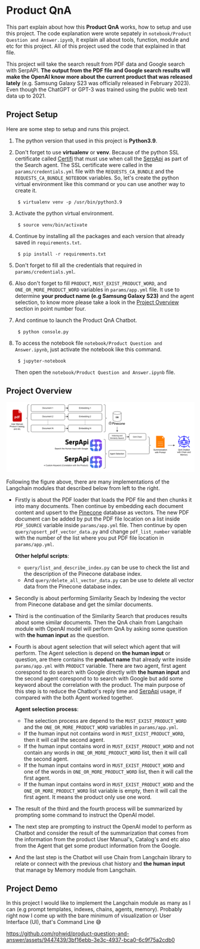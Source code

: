 # Product QnA

This part explain about how this **Product QnA** works, how to setup and use this project. The code explanation were wrote sepately in `notebook/Product Question and Answer.ipynb`, it explain all about tools, function, module and etc for this project. All of this project used the code that explained in that file.

This project will take the search result from PDF data and Google search with SerpAPI. **The output from the PDF file and Google search results will make the OpenAI know more about the current product that was released lately** (e.g. Samsung Galaxy S23 was officially released in February 2023). Even though the ChatGPT or GPT-3 was trained using the public web text data up to 2021.

## Project Setup

Here are some step to setup and runs this project.
1. The python version that used in this project is **Python3.9**.
2. Don't forget to use **virtualenv** or **venv**. Because of the python SSL certificate called [Certifi](https://stackoverflow.com/questions/42982143/python-requests-how-to-use-system-ca-certificates-debian-ubuntu) that must use when call the [SerpApi](https://serpapi.com/) as part of the Search agent. The SSL certificate were called in the `params/credentials.yml` file with the `REQUESTS_CA_BUNDLE` and the `REQUESTS_CA_BUNDLE_NOTEBOOK` variables. So, let's create the python virtual environment like this command or you can use another way to create it.

        $ virtualenv venv -p /usr/bin/python3.9

3. Activate the python virtual environment.

        $ source venv/bin/activate

4. Continue by installing all the packages and each version that already saved in `requirements.txt`.

        $ pip install -r requirements.txt

5. Don't forget to fill all the credentials that required in `params/credentials.yml`.
6. Also don't forget to fill `PRODUCT`, `MUST_EXIST_PRODUCT_WORD`, and `ONE_OR_MORE_PRODUCT_WORD` variables in `params/app.yml` file. It use to determine **your product name (e.g Samsung Galaxy S23)** and the agent selection, to know more please take a look in the [Project Overview](https://github.com/rohwid/product-question-and-answer#project-overview) section in point number four.
7. And continue to launch the Product QnA Chatbot.

        $ python console.py

8. To access the notebook file `notebook/Product Question and Answer.ipynb`, just activate the notebook like this command.

        $ jupyter-notebook

    Then open the `notebook/Product Question and Answer.ipynb` file.

## Project Overview

<img src="img/langchain_architecture.png" width="1000"/>

Following the figure above, there are many implementations of the Langchain modules that described below from left to the right.

+ Firstly is about the PDF loader that loads the PDF file and then chunks it into many documents. Then continue by embedding each document content and upsert to the [Pinecone](https://www.pinecone.io/) database as vectors. The new PDF document can be added by put the PDF file location on a list inside `PDF_SOURCE` variable inside `params/app.yml` file. Then continue by open `query/upsert_pdf_vector_data.py` and change `pdf_list_number` variable with the number of the list where you put PDF file location in `params/app.yml`.
  
    **Other helpful scripts**:
    + `query/list_and_describe_index.py` can be use to check the list and the description of the Pinecone database index.
    + And `query/delete_all_vector_data.py` can be use to delete all vector data from the Pinecone database index.

+ Secondly is about performing Similarity Seach by Indexing the vector from Pinecone database and get the similar documents.
+ Third is the continuation of the Similarity Search that produces results about some similar documents. Then the QnA chain from Langchain module with OpenAI model will perform QnA by asking some question with **the human input** as the question.
+ Fourth is about agent selection that will select which agent that will perform. The Agent selection is depend on **the human input** or question, are there contains the **product name** that already write inside `params/app.yml` with `PRODUCT` variable. There are two agent, first agent corespond to do search with Google directly with **the human input** and the second agent corespond to to search with Google but add some keyword about the correlation with the product. The main purpose of this step is to reduce the Chatbot's reply time and [SerpApi](https://serpapi.com/) usage, if compared with the both Agent worked together.

    **Agent selection process**:
    + The selection process are depend to the `MUST_EXIST_PRODUCT_WORD` and the `ONE_OR_MORE_PRODUCT_WORD` variables in `params/app.yml`.
    + If the human input not contains word in `MUST_EXIST_PRODUCT_WORD`, then it will call the second agent.
    + If the human input contains word in `MUST_EXIST_PRODUCT_WORD` and not contain any words in `ONE_OR_MORE_PRODUCT_WORD` list, then it will call the second agent.
    + If the human input contains word in `MUST_EXIST_PRODUCT_WORD` and one of the words in `ONE_OR_MORE_PRODUCT_WORD` list, then it will call the first agent.
    + If the human input contains word in `MUST_EXIST_PRODUCT_WORD` and the `ONE_OR_MORE_PRODUCT_WORD` list variable is empty, then it will call the first agent. It means the product only use one word.

+ The result of the third and the fourth process will be summarized by prompting some command to instruct the OpenAI model.
+ The next step are prompting to instruct the OpenAI model to perform as Chatbot and consider the result of the summarization that comes from the information from the product User Manual's, Catalog's and etc also from the Agent that get some product information from the Google.
+ And the last step is the Chatbot will use Chain from Langchain library to relate or connect with the previous chat history and **the human input** that manage by Memory module from Langchain.

## Project Demo

In this project I would like to implement the Langchain module as many as I can (e.g prompt templates,
indexes, chains, agents, memory). Probably right now I come up with the bare minimum of visualization or User Interface (UI), that's Command Line :sweat_smile:

https://github.com/rohwid/product-question-and-answer/assets/9447439/3bf16ebb-3e3c-4937-bca0-6c9f75a2cdb0
